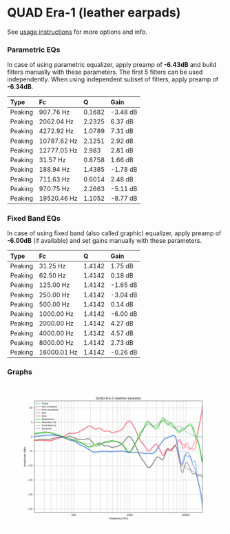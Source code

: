 # QUAD Era-1 (leather earpads)
See [usage instructions](https://github.com/jaakkopasanen/AutoEq#usage) for more options and info.

### Parametric EQs
In case of using parametric equalizer, apply preamp of **-6.43dB** and build filters manually
with these parameters. The first 5 filters can be used independently.
When using independent subset of filters, apply preamp of **-6.34dB**.

| Type    | Fc          |      Q | Gain     |
|:--------|:------------|:-------|:---------|
| Peaking | 907.76 Hz   | 0.1682 | -3.48 dB |
| Peaking | 2062.04 Hz  | 2.2325 | 6.37 dB  |
| Peaking | 4272.92 Hz  | 1.0789 | 7.31 dB  |
| Peaking | 10787.62 Hz | 2.1251 | 2.92 dB  |
| Peaking | 12777.05 Hz | 2.983  | 2.81 dB  |
| Peaking | 31.57 Hz    | 0.8758 | 1.66 dB  |
| Peaking | 188.94 Hz   | 1.4385 | -1.78 dB |
| Peaking | 711.63 Hz   | 0.6014 | 2.48 dB  |
| Peaking | 970.75 Hz   | 2.2663 | -5.11 dB |
| Peaking | 19520.46 Hz | 1.1052 | -8.77 dB |

### Fixed Band EQs
In case of using fixed band (also called graphic) equalizer, apply preamp of **-6.00dB**
(if available) and set gains manually with these parameters.

| Type    | Fc          |      Q | Gain     |
|:--------|:------------|:-------|:---------|
| Peaking | 31.25 Hz    | 1.4142 | 1.75 dB  |
| Peaking | 62.50 Hz    | 1.4142 | 0.18 dB  |
| Peaking | 125.00 Hz   | 1.4142 | -1.65 dB |
| Peaking | 250.00 Hz   | 1.4142 | -3.04 dB |
| Peaking | 500.00 Hz   | 1.4142 | 0.14 dB  |
| Peaking | 1000.00 Hz  | 1.4142 | -6.00 dB |
| Peaking | 2000.00 Hz  | 1.4142 | 4.27 dB  |
| Peaking | 4000.00 Hz  | 1.4142 | 4.57 dB  |
| Peaking | 8000.00 Hz  | 1.4142 | 2.73 dB  |
| Peaking | 16000.01 Hz | 1.4142 | -0.26 dB |

### Graphs
![](./QUAD%20Era-1%20(leather%20earpads).png)